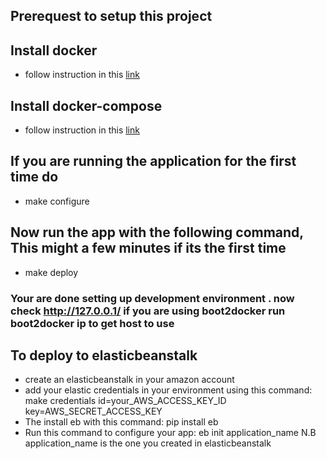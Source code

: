 ## Prerequest to setup this project

## Install docker
- follow instruction in this [link](https://docs.docker.com/installation/)

## Install docker-compose
- follow instruction in this [link](https://docs.docker.com/compose/install/)

## If you are running the application for the first time do
- make configure

## Now run the app with the following command, This might a few minutes if its the  first time
- make deploy


### Your are done setting up development environment . now check http://127.0.0.1/ if you are using boot2docker run  boot2docker ip to get host to use

## To deploy to elasticbeanstalk
- create an elasticbeanstalk in your amazon account
- add your elastic credentials in your environment using this command: make credentials id=your_AWS_ACCESS_KEY_ID   key=AWS_SECRET_ACCESS_KEY
- The install eb with this command: pip install eb
- Run this command to configure your app: eb init application_name    N.B application_name is the one you created in elasticbeanstalk 
